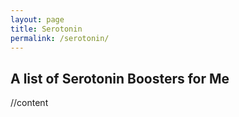 ```yaml
---
layout: page
title: Serotonin
permalink: /serotonin/
---
```


A list of Serotonin Boosters for Me
---

//content

